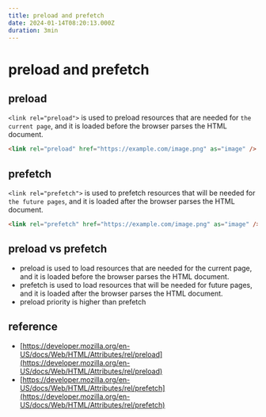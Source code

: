 ```yaml
---
title: preload and prefetch
date: 2024-01-14T08:20:13.000Z
duration: 3min
---
```


# preload and prefetch

## preload

`<link rel="preload">` is used to preload resources that are needed for `the current page`, and it is loaded before the browser parses the HTML document.

```html
<link rel="preload" href="https://example.com/image.png" as="image" />
```

## prefetch

`<link rel="prefetch">` is used to prefetch resources that will be needed for `the future pages`, and it is loaded after the browser parses the HTML document.

```html
<link rel="prefetch" href="https://example.com/image.png" as="image" />
```

## preload vs prefetch

- preload is used to load resources that are needed for the current page, and it is loaded before the browser parses the HTML document.
- prefetch is used to load resources that will be needed for future pages, and it is loaded after the browser parses the HTML document.
- preload priority is higher than prefetch

## reference

- [https://developer.mozilla.org/en-US/docs/Web/HTML/Attributes/rel/preload](https://developer.mozilla.org/en-US/docs/Web/HTML/Attributes/rel/preload)
- [https://developer.mozilla.org/en-US/docs/Web/HTML/Attributes/rel/prefetch](https://developer.mozilla.org/en-US/docs/Web/HTML/Attributes/rel/prefetch)
